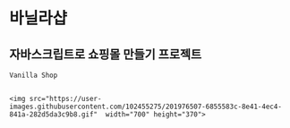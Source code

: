 # 바닐라샵 

## 자바스크립트로 쇼핑몰 만들기 프로젝트


    Vanilla Shop

    
    <img src="https://user-images.githubusercontent.com/102455275/201976507-6855583c-8e41-4ec4-841a-282d5da3c9b8.gif"  width="700" height="370">
    
    
   

